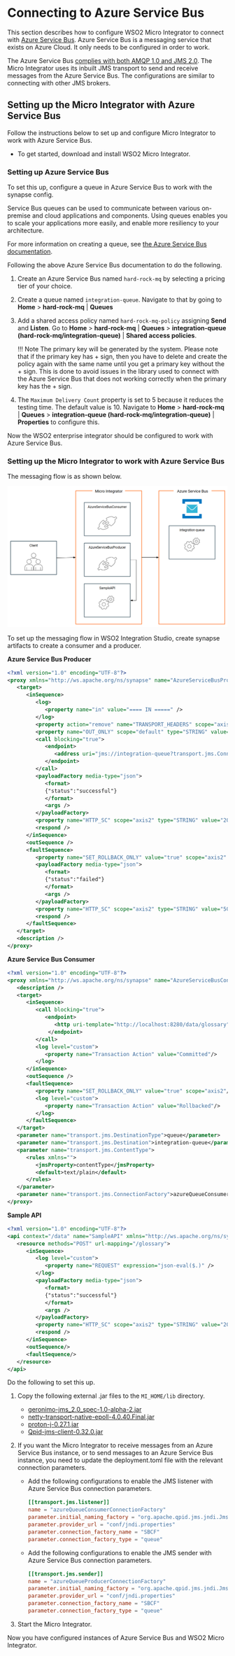 # Connecting to Azure Service Bus

This section describes how to configure WSO2 Micro Integrator to connect with [Azure Service Bus](https://azure.microsoft.com/en-us/services/service-bus/). Azure Service Bus is a messaging service that exists on Azure Cloud. It only needs to be configured in order to work.

The Azure Service Bus [complies with both AMQP 1.0 and JMS 2.0](https://docs.microsoft.com/en-us/azure/service-bus-messaging/service-bus-messaging-overview#compliance-with-standards-and-protocols). The Micro Integrator uses its inbuilt JMS transport to send and receive messages from the Azure Service Bus. The configurations are similar to connecting with other JMS brokers.

## Setting up the Micro Integrator with Azure Service Bus

Follow the instructions below to set up and configure Micro Integrator to work with Azure Service Bus.

* To get started, download and install WSO2 Micro Integrator.


### Setting up Azure Service Bus

To set this up, configure a queue in Azure Service Bus to work with the synapse config. 

Service Bus queues can be used to communicate between various on-premise and cloud applications and components. Using queues enables you to scale your applications more easily, and enable more resiliency to your architecture.

For more information on creating a queue, see [the Azure Service Bus documentation](https://docs.microsoft.com/en-us/azure/service-bus-messaging/service-bus-quickstart-portal).

Following the above Azure Service Bus documentation to do the following.

1. Create an Azure Service Bus named `hard-rock-mq` by selecting a pricing tier of your choice.

2. Create a queue named `integration-queue`. Navigate to that by going to **Home** > **hard-rock-mq** | **Queues**

3. Add a shared access policy named `hard-rock-mq-policy` assigning **Send** and **Listen**. Go to **Home** > **hard-rock-mq** | **Queues** > **integration-queue (hard-rock-mq/integration-queue)** | **Shared access policies**.

    !!! Note
        The primary key will be generated by the system. Please note that if the primary key has + sign, then you have to delete and create the policy again with the same name until you get a primary key without the + sign. This is done to avoid issues in the library used to connect with the Azure Service Bus that does not working correctly when the primary key has the + sign.

4. The `Maximum Delivery Count` property is set to 5 because it reduces the testing time. The default value is 10. Navigate to **Home** > **hard-rock-mq** | **Queues** > **integration-queue (hard-rock-mq/integration-queue)** | **Properties** to configure this.

Now the WSO2 enterprise integrator should be configured to work with Azure Service Bus.

### Setting up the Micro Integrator to work with Azure Service Bus

The messaging flow is as shown below.

![](../../assets/img/broker-configs/azure-service-bus.png)

To set up the messaging flow in WSO2 Integration Studio, create synapse artifacts to create a consumer and a producer. 

**Azure Service Bus Producer**

```xml
<?xml version="1.0" encoding="UTF-8"?>
<proxy xmlns="http://ws.apache.org/ns/synapse" name="AzureServiceBusProducer" startOnLoad="true" statistics="disable" trace="disable" transports="http,https">
   <target>
      <inSequence>
         <log>
            <property name="in" value="==== IN =====" />
         </log>
         <property action="remove" name="TRANSPORT_HEADERS" scope="axis2" />
         <property name="OUT_ONLY" scope="default" type="STRING" value="true" />
         <call blocking="true">
            <endpoint>
               <address uri="jms://integration-queue?transport.jms.ConnectionFactory=azureQueueProducerConnectionFactory&amp;transport.jms.Destination=integration-queue" />
            </endpoint>
         </call>
         <payloadFactory media-type="json">
            <format>
           	{"status":"successful"}
            </format>
            <args />
         </payloadFactory>
         <property name="HTTP_SC" scope="axis2" type="STRING" value="200" />
         <respond />
      </inSequence>
      <outSequence />
      <faultSequence>
         <property name="SET_ROLLBACK_ONLY" value="true" scope="axis2" />
         <payloadFactory media-type="json">
            <format>
           	{"status":"failed"}
            </format>
            <args />
         </payloadFactory>
         <property name="HTTP_SC" scope="axis2" type="STRING" value="500" />
         <respond />
      </faultSequence>
   </target>
   <description />
</proxy>

```

**Azure Service Bus Consumer**

```xml
<?xml version="1.0" encoding="UTF-8"?>
<proxy xmlns="http://ws.apache.org/ns/synapse" name="AzureServiceBusConsumer" startOnLoad="true">
   <description />
   <target>
      <inSequence>
         <call blocking="true">
            <endpoint>
               <http uri-template="http://localhost:8280/data/glossary"/>
             </endpoint>
         </call>
         <log level="custom">
            <property name="Transaction Action" value="Committed"/>
         </log>
      </inSequence>
      <outSequence />
      <faultSequence>
         <property name="SET_ROLLBACK_ONLY" value="true" scope="axis2"/>
         <log level="custom">
            <property name="Transaction Action" value="Rollbacked"/>
         </log>
      </faultSequence>
   </target>
   <parameter name="transport.jms.DestinationType">queue</parameter>
   <parameter name="transport.jms.Destination">integration-queue</parameter>
   <parameter name="transport.jms.ContentType">
      <rules xmlns="">
         <jmsProperty>contentType</jmsProperty>
         <default>text/plain</default>
      </rules>
   </parameter>
   <parameter name="transport.jms.ConnectionFactory">azureQueueConsumerConnectionFactory</parameter>
</proxy>

```

**Sample API**

```xml
<?xml version="1.0" encoding="UTF-8"?>
<api context="/data" name="SampleAPI" xmlns="http://ws.apache.org/ns/synapse">
   <resource methods="POST" url-mapping="/glossary">
      <inSequence>
         <log level="custom">
            <property name="REQUEST" expression="json-eval($.)" />
         </log>
         <payloadFactory media-type="json">
            <format>
           	{"status":"successful"}
            </format>
            <args />
         </payloadFactory>
         <property name="HTTP_SC" scope="axis2" type="STRING" value="200" />
         <respond />       	 
      </inSequence>
      <outSequence/>
      <faultSequence/>
   </resource>
</api>

```

Do the following to set this up.

1. Copy the following external .jar files to the `MI_HOME/lib` directory.
    - [geronimo-jms_2.0_spec-1.0-alpha-2.jar](https://mvnrepository.com/artifact/org.apache.geronimo.specs/geronimo-jms_2.0_spec/1.0-alpha-2)
    - [netty-transport-native-epoll-4.0.40.Final.jar](https://mvnrepository.com/artifact/io.netty/netty-transport-native-epoll/4.0.40.Final)
    - [proton-j-0.27.1.jar](https://mvnrepositor`y.com/artifact/org.apache.qpid/proton-j/0.27.1)
    - [Qpid-jms-client-0.32.0.jar](https://mvnrepository.com/artifact/org.apache.qpid/qpid-jms-client/0.32.0)

2. If you want the Micro Integrator to receive messages from an Azure Service Bus instance, or to send messages to an Azure Service Bus instance, you need to update the deployment.toml file with the relevant connection parameters.

     - Add the following configurations to enable the JMS listener with Azure Service Bus connection parameters.
     
        ```toml
        [[transport.jms.listener]]
        name = "azureQueueConsumerConnectionFactory"
        parameter.initial_naming_factory = "org.apache.qpid.jms.jndi.JmsInitialContextFactory"
        parameter.provider_url = "conf/jndi.properties"
        parameter.connection_factory_name = "SBCF"
        parameter.connection_factory_type = "queue"
        ```

    - Add the following configurations to enable the JMS sender with Azure Service Bus connection parameters.
        
        ```toml
        [[transport.jms.sender]]
        name = "azureQueueProducerConnectionFactory"
        parameter.initial_naming_factory = "org.apache.qpid.jms.jndi.JmsInitialContextFactory"
        parameter.provider_url = "conf/jndi.properties"
        parameter.connection_factory_name = "SBCF"
        parameter.connection_factory_type = "queue"
        ```
3.  Start the Micro Integrator.

Now you have configured instances of Azure Service Bus and WSO2 Micro Integrator.

